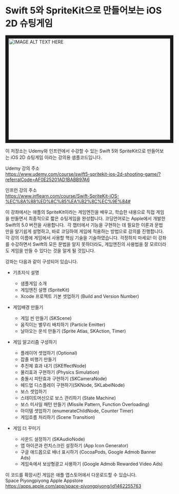 # Swift 5와 SpriteKit으로 만들어보는 iOS 2D 슈팅게임

<a href="http://www.youtube.com/watch?feature=player_embedded&v=-kJKCyQnzcw
" target="_blank"><img src="http://img.youtube.com/vi/-kJKCyQnzcw/0.jpg" 
alt="IMAGE ALT TEXT HERE" width="560" height="315" border="10" /></a>

이 저장소는 Udemy와 인프런에서 수강할 수 있는 Swift 5와 SpriteKit으로 만들어보는 iOS 2D 슈팅게임 이라는 강의용 샘플코드입니다.

Udemy 강의 주소<br>
https://www.udemy.com/course/swift5-spritekit-ios-2d-shooting-game/?referralCode=AF0E25201AD1BABB97A6

인프런 강의 주소<br>
https://www.inflearn.com/course/Swift-SpriteKit-iOS-%EC%8A%88%ED%8C%85%EA%B2%8C%EC%9E%84#

이 강좌에서는 애플의 SpriteKit이라는 게임엔진을 배우고, 학습한 내용으로 직접 게임을 만들면서 최종적으로 짧은 슈팅게임을 완성합니다. 코딩언어로는 Apple에서 개발한 Swift의 5.0 버전을 사용합니다.  각 챕터에서 기능을 구현하는 데 필요한 이론과 문법만을 알기쉽게 설명하고, 바로 코딩하여 게임에 적용하는 방법으로 강의를 진행합니다. 각 강의 이름에 게임에서 사용할 핵심 기술을 기술하였습니다. 걱정하지 마세요! 이 강좌를 수강하면서 Swift의 모든 문법을 알지 못하더라도, 게임엔진의 사용법을 잘 모르더라도 게임을 만들 수 있다는 것을 알게 될 것입니다.


강좌는 다음과 같이 구성되어 있습니다.
- 기초지식 설명
  - 샘플게임 소개
  - 게임엔진 설명 (SpriteKit)
  - Xcode 프로젝트 기본 셋업하기 (Build and Version Number)

- 게임배경 만들기
  - 게임 씬 만들기 (SKScene)
  - 움직이는 별무리 배치하기 (Particle Emitter)
  - 날아오는 운석 만들기 (Sprite Atlas, SKAction, Timer)

- 게임 알고리즘 구성하기
  - 플레이어 셋업하기 (Optional)
  - 잡졸 비행기 만들기
  - 추진체 효과 내기 (SKEffectNode)
  - 물리효과 구현하기 (Physics Simulation)
  - 충돌시 피탄효과 구현하기 (SKCameraNode)
  - 헤드업 디스플레이 구현하기(SKNode, SKLabelNode)
  - 보스 셋업하기
  - 스테이트머신으로 보스 관리하기 (State Machine)
  - 보스 미사일 패턴 만들기 (Missile Pattern, Function Overloading)
  - 아이템 셋업하기 (enumerateChildNode, Counter Timer)
  - 게임흐름 처리하기 (Scene Transition)

- 게임 더 꾸미기
  - 사운드 설정하기 (SKAudioNode)
  - 앱 아이콘과 런치스크린 설정하기 (App Icon Generator)
  - 구글 애드몹으로 배너 표시하기 (CocoaPods, Google Admob Banner Ads)
  - 게임속에서 보상형광고 사용하기 (Google Admob Rewarded Video Ads)



이 코드를 확장시킨 게임은 애플 앱스토어에서 다운로드할 수 있습니다.<br>
Space Piyongpiyong Apple Appstore<br>
https://apps.apple.com/app/space-piyongpiyong/id1462255763
